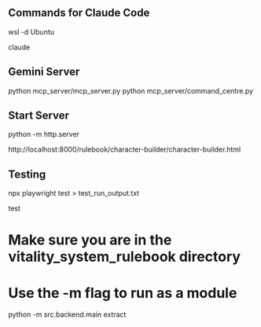 
## Commands for Claude Code
wsl -d Ubuntu

claude


## Gemini Server
python mcp_server/mcp_server.py
python mcp_server/command_centre.py

## Start Server
python -m http.server

http://localhost:8000/rulebook/character-builder/character-builder.html


## Testing
npx playwright test > test_run_output.txt

test



# Make sure you are in the vitality_system_rulebook directory
# Use the -m flag to run as a module
python -m src.backend.main extract
